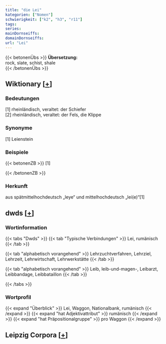 ```yaml
---
title: "die Lei"
kategorien: ["Nomen"]
schwierigkeit: ["k2", "h3", "r11"]
tags:
series:
mainDornseiffs:
domainDornseiffs:
url: "Lei"
---
```


{{< betonenÜbs >}}
**Übersetzung:**  
rock, slate, schist, shale  
{{< /betonenÜbs >}}

## Wiktionary [[+](https://de.wiktionary.org/wiki/Lei)]

### Bedeutungen
[1] rheinländisch, veraltet: der Schiefer  
[2] rheinländisch, veraltet: der Fels, die Klippe  

### Synonyme
[1] Leienstein  

### Beispiele
{{< betonenZB >}}
[1]  

{{< /betonenZB >}}
### Herkunft
aus spätmittelhochdeutsch „leye“ und mittelhochdeutsch „lei(e)“[1]  



## dwds [[+](https://www.dwds.de/wb/Lei)]

### Wortinformation
{{< tabs "Dwds" >}}
{{< tab "Typische Verbindungen" >}}
Lei, rumänisch
{{< /tab >}}

{{< tab "alphabetisch vorangehend" >}}
Lehrzuchtverfahren, Lehrziel, Lehrzeit, Lehrwirtschaft, Lehrwerkstätte
{{< /tab >}}

{{< tab "alphabetisch vorangehend" >}}
Leib, leib-und-magen-, Leibarzt, Leibbandage, Leibbataillon
{{< /tab >}}

{{< /tabs >}}

### Wortprofil
{{< expand "Überblick" >}} Lei, Waggon, Nationalbank, rumänisch {{< /expand >}}
{{< expand "hat Adjektivattribut" >}} rumänisch {{< /expand >}}
{{< expand "hat Präpositionalgruppe" >}} pro Waggon {{< /expand >}}

## Leipzig Corpora [[+](https://corpora.uni-leipzig.de/en/res?word=Lei&corpusId=deu_newscrawl-public_2018)]

